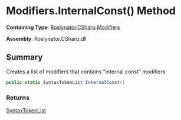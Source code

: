 # Modifiers\.InternalConst\(\) Method

**Containing Type**: [Roslynator.CSharp](../../README.md)\.[Modifiers](../README.md)

**Assembly**: Roslynator\.CSharp\.dll

## Summary

Creates a list of modifiers that contains "internal const" modifiers\.

```csharp
public static SyntaxTokenList InternalConst()
```

### Returns

[SyntaxTokenList](https://docs.microsoft.com/en-us/dotnet/api/microsoft.codeanalysis.syntaxtokenlist)

